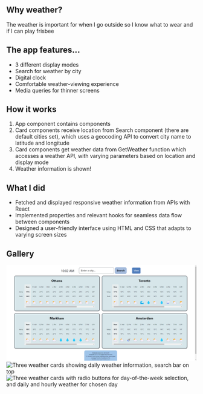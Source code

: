 ## Why weather?

The weather is important for when I go outside so I know what to wear and if I can play frisbee

## The app features...

- 3 different display modes
- Search for weather by city
- Digital clock
- Comfortable weather-viewing experience
- Media queries for thinner screens

## How it works

1. App component contains components
2. Card components receive location from Search component (there are default cities set), which uses a geocoding API to convert city name to latitude and longitude
3. Card components get weather data from GetWeather function which accesses a weather API, with varying parameters based on location and display mode
4. Weather information is shown!

## What I did

- Fetched and displayed responsive weather information from APIs with React
- Implemented properties and relevant hooks for seamless data flow between components
- Designed a user-friendly interface using HTML and CSS that adapts to varying screen sizes

## Gallery

![Four weather cards in a grid showing hourly weather information, search bar on top](weather-day.png "Day view")
![Three weather cards showing daily weather information, search bar on top](weather-week "Week view")
![Three weather cards with radio buttons for day-of-the-week selection, and daily and hourly weather for chosen day](weather-detailed "Detailed view")